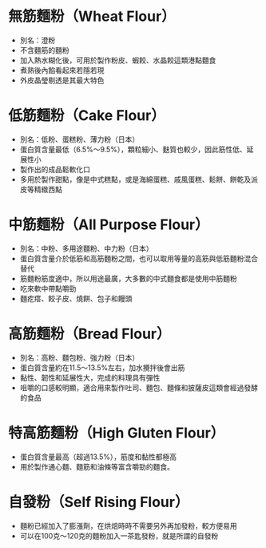 無筋麵粉（Wheat Flour）
=====
* 別名：澄粉
* 不含麵筋的麵粉
* 加入熱水糊化後，可用於製作粉皮、蝦餃、水晶餃這類港點麵食
* 煮熟後內餡看起來若隱若現
* 外皮晶瑩剔透是其最大特色

低筋麵粉（Cake Flour）
=====
* 別名：低粉、蛋糕粉、薄力粉（日本）
* 蛋白質含量最低（6.5%～9.5%），顆粒細小、麩質也較少，因此筋性低、延展性小
* 製作出的成品鬆軟化口
* 多用於製作甜點，像是中式糕點，或是海綿蛋糕、戚風蛋糕、鬆餅、餅乾及派皮等精緻西點

中筋麵粉（All Purpose Flour）
=====
* 別名：中粉、多用途麵粉、中力粉（日本）
* 蛋白質含量介於低筋和高筋麵粉之間，也可以取用等量的高筋與低筋麵粉混合替代
* 筋麵粉筋度適中，所以用途最廣，大多數的中式麵食都是使用中筋麵粉
* 吃來軟中帶點嚼勁
* 麵疙瘩、餃子皮、燒餅、包子和饅頭

高筋麵粉（Bread Flour）
=====
* 別名：高粉、麵包粉、強力粉（日本）
* 蛋白質含量約在11.5～13.5%左右，加水攪拌後會出筋
* 黏性、韌性和延展性大，完成的料理具有彈性
* 咀嚼的口感較明顯，適合用來製作吐司、麵包、麵條和披薩皮這類會經過發酵的食品

特高筋麵粉（High Gluten Flour）
=====
* 蛋白質含量最高（超過13.5%），筋度和黏性都極高
* 用於製作通心麵、麵筋和油條等富含嚼勁的麵食。

自發粉（Self Rising Flour）
=====
* 麵粉已經加入了膨漲劑，在烘焙時時不需要另外再加發粉，較方便易用
* 可以在100克～120克的麵粉加入一茶匙發粉，就是所謂的自發粉

